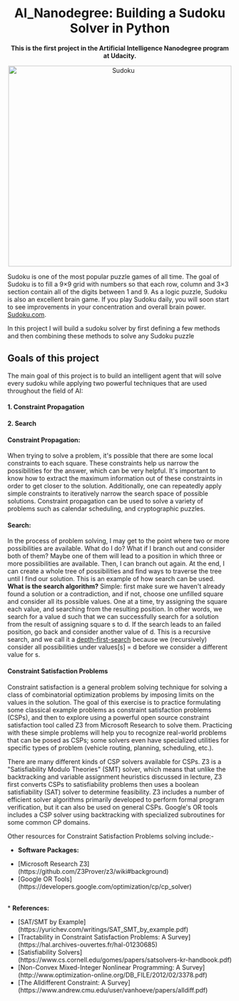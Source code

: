 <h1 align='center'>AI_Nanodegree: Building a Sudoku Solver in Python</h1>
<P align="center"><b>This is the first project in the Artificial Intelligence Nanodegree program at Udacity.</b></P>

<p align="center">
  <img width="500" height="450" src="https://github.com/Lawrence-Krukrubo/AI_Nanodegree_Project_Sudoku/blob/master/image/sudoku.png?raw=true" alt="Sudoku">
</p>
<p>
Sudoku is one of the most popular puzzle games of all time. The goal of Sudoku is to fill a 9×9 grid with numbers so that each row, column and 3×3 section contain all of the digits between 1 and 9. As a logic puzzle, Sudoku is also an excellent brain game. If you play Sudoku daily, you will soon start to see improvements in your concentration and overall brain power. <a href="https://sudoku.com/">Sudoku.com</a>.
</p>
<p>In this project I will build a sudoku solver by first defining a few methods and then combining these methods to solve any Sudoku puzzle</p>

<h2>Goals of this project</h2>
The main goal of this project is to build an intelligent agent that will solve every sudoku while applying two powerful techniques that are used throughout the field of AI:
<h4>1. Constraint Propagation</h4>
<h4>2. Search</h4>
<h4>Constraint Propagation:</h4>
<p>
When trying to solve a problem, it's possible that there are some local constraints to each square. These constraints help us narrow the possibilities for the answer, which can be very helpful. It's important to know how to extract the maximum information out of these constraints in order to get closer to the solution. Additionally, one can repeatedly apply simple constraints to iteratively narrow the search space of possible solutions. Constraint propagation can be used to solve a variety of problems such as calendar scheduling, and cryptographic puzzles.
</p>
<h4>Search:</h4>
<p>
In the process of problem solving, I may get to the point where two or more possibilities are available. What do I do? What if I branch out and consider both of them? Maybe one of them will lead to a position in which three or more possibilities are available. Then, I can branch out again. At the end, I can create a whole tree of possibilities and find ways to traverse the tree until I find our solution. This is an example of how search can be used.<br>
  <b>What is the search algorithm?</b> Simple: first make sure we haven't already found a solution or a contradiction, and if not, choose one unfilled square and consider all its possible values. One at a time, try assigning the square each value, and searching from the resulting position. In other words, we search for a value d such that we can successfully search for a solution from the result of assigning square s to d. If the search leads to an failed position, go back and consider another value of d. This is a recursive search, and we call it a <a href='https://en.wikipedia.org/wiki/Depth-first_search'>depth-first-search</a> because we (recursively) consider all possibilities under values[s] = d before we consider a different value for s.
</p>

<h4>Constraint Satisfaction Problems</h4>
<p>
Constraint satisfaction is a general problem solving technique for solving a class of combinatorial optimization problems by imposing limits on the values in the solution. The goal of this exercise is to practice formulating some classical example problems as constraint satisfaction problems (CSPs), and then to explore using a powerful open source constraint satisfaction tool called Z3 from Microsoft Research to solve them. Practicing with these simple problems will help you to recognize real-world problems that can be posed as CSPs; some solvers even have specialized utilities for specific types of problem (vehicle routing, planning, scheduling, etc.).
</p>
<p>
There are many different kinds of CSP solvers available for CSPs. Z3 is a "Satisfiability Modulo Theories" (SMT) solver, which means that unlike the backtracking and variable assignment heuristics discussed in lecture, Z3 first converts CSPs to satisfiability problems then uses a boolean satisfiability (SAT) solver to determine feasibility. Z3 includes a number of efficient solver algorithms primarily developed to perform formal program verification, but it can also be used on general CSPs. Google's OR tools includes a CSP solver using backtracking with specialized subroutines for some common CP domains.
</p>
<p>Other resources for Constraint Satisfaction Problems solving include:-</p>

* <b>Software Packages:</b>
<ul>
  <li>[Microsoft Research Z3](https://github.com/Z3Prover/z3/wiki#background)</li>
  <li>[Google OR Tools](https://developers.google.com/optimization/cp/cp_solver)</li>
</ul>
<br>
* <b>References:</b>
<ul>
  <li>[SAT/SMT by Example](https://yurichev.com/writings/SAT_SMT_by_example.pdf)</li>
  <li>[Tractability in Constraint Satisfaction Problems: A Survey](https://hal.archives-ouvertes.fr/hal-01230685)</li>
  <li>[Satisfiability Solvers](https://www.cs.cornell.edu/gomes/papers/satsolvers-kr-handbook.pdf)</li>
  <li>[Non-Convex Mixed-Integer Nonlinear Programming: A Survey](http://www.optimization-online.org/DB_FILE/2012/02/3378.pdf)</li>
  <li>[The Alldifferent Constraint: A Survey](https://www.andrew.cmu.edu/user/vanhoeve/papers/alldiff.pdf)</li>
</ul>




